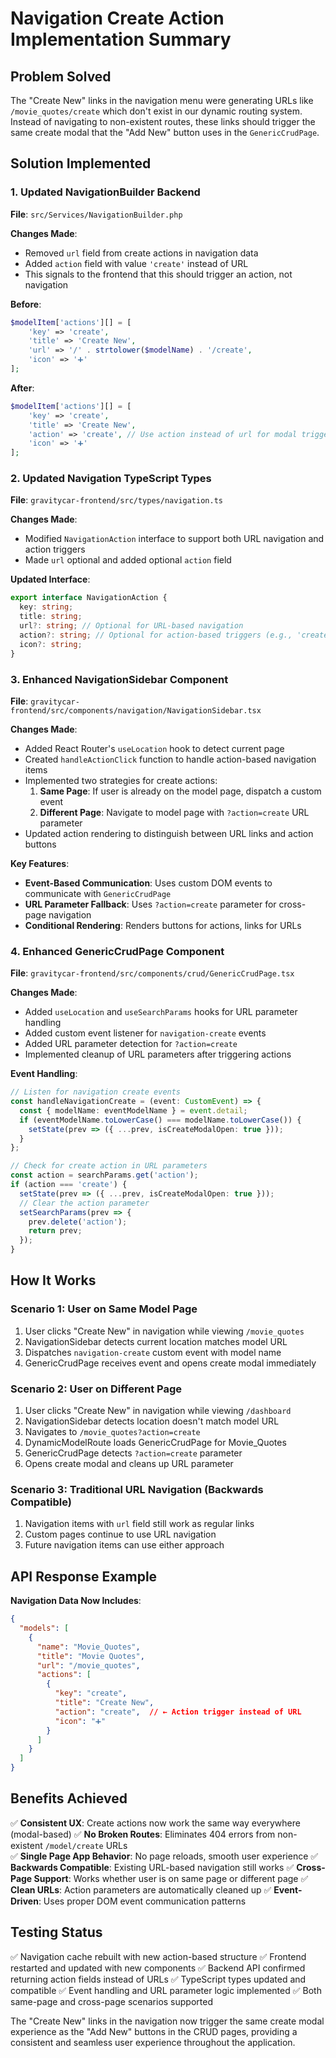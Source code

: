 # Navigation Create Action Implementation Summary

## Problem Solved
The "Create New" links in the navigation menu were generating URLs like `/movie_quotes/create` which don't exist in our dynamic routing system. Instead of navigating to non-existent routes, these links should trigger the same create modal that the "Add New" button uses in the `GenericCrudPage`.

## Solution Implemented

### 1. Updated NavigationBuilder Backend
**File**: `src/Services/NavigationBuilder.php`

**Changes Made**:
- Removed `url` field from create actions in navigation data
- Added `action` field with value `'create'` instead of URL
- This signals to the frontend that this should trigger an action, not navigation

**Before**:
```php
$modelItem['actions'][] = [
    'key' => 'create',
    'title' => 'Create New',
    'url' => '/' . strtolower($modelName) . '/create',
    'icon' => '➕'
];
```

**After**:
```php
$modelItem['actions'][] = [
    'key' => 'create',
    'title' => 'Create New',
    'action' => 'create', // Use action instead of url for modal trigger
    'icon' => '➕'
];
```

### 2. Updated Navigation TypeScript Types
**File**: `gravitycar-frontend/src/types/navigation.ts`

**Changes Made**:
- Modified `NavigationAction` interface to support both URL navigation and action triggers
- Made `url` optional and added optional `action` field

**Updated Interface**:
```typescript
export interface NavigationAction {
  key: string;
  title: string;
  url?: string; // Optional for URL-based navigation
  action?: string; // Optional for action-based triggers (e.g., 'create')
  icon?: string;
}
```

### 3. Enhanced NavigationSidebar Component
**File**: `gravitycar-frontend/src/components/navigation/NavigationSidebar.tsx`

**Changes Made**:
- Added React Router's `useLocation` hook to detect current page
- Created `handleActionClick` function to handle action-based navigation items
- Implemented two strategies for create actions:
  1. **Same Page**: If user is already on the model page, dispatch a custom event
  2. **Different Page**: Navigate to model page with `?action=create` URL parameter
- Updated action rendering to distinguish between URL links and action buttons

**Key Features**:
- **Event-Based Communication**: Uses custom DOM events to communicate with `GenericCrudPage`
- **URL Parameter Fallback**: Uses `?action=create` parameter for cross-page navigation
- **Conditional Rendering**: Renders buttons for actions, links for URLs

### 4. Enhanced GenericCrudPage Component  
**File**: `gravitycar-frontend/src/components/crud/GenericCrudPage.tsx`

**Changes Made**:
- Added `useLocation` and `useSearchParams` hooks for URL parameter handling
- Added custom event listener for `navigation-create` events
- Added URL parameter detection for `?action=create`
- Implemented cleanup of URL parameters after triggering actions

**Event Handling**:
```typescript
// Listen for navigation create events
const handleNavigationCreate = (event: CustomEvent) => {
  const { modelName: eventModelName } = event.detail;
  if (eventModelName.toLowerCase() === modelName.toLowerCase()) {
    setState(prev => ({ ...prev, isCreateModalOpen: true }));
  }
};

// Check for create action in URL parameters
const action = searchParams.get('action');
if (action === 'create') {
  setState(prev => ({ ...prev, isCreateModalOpen: true }));
  // Clear the action parameter
  setSearchParams(prev => {
    prev.delete('action');
    return prev;
  });
}
```

## How It Works

### Scenario 1: User on Same Model Page
1. User clicks "Create New" in navigation while viewing `/movie_quotes`
2. NavigationSidebar detects current location matches model URL
3. Dispatches `navigation-create` custom event with model name
4. GenericCrudPage receives event and opens create modal immediately

### Scenario 2: User on Different Page
1. User clicks "Create New" in navigation while viewing `/dashboard`
2. NavigationSidebar detects location doesn't match model URL
3. Navigates to `/movie_quotes?action=create`
4. DynamicModelRoute loads GenericCrudPage for Movie_Quotes
5. GenericCrudPage detects `?action=create` parameter
6. Opens create modal and cleans up URL parameter

### Scenario 3: Traditional URL Navigation (Backwards Compatible)
1. Navigation items with `url` field still work as regular links
2. Custom pages continue to use URL navigation
3. Future navigation items can use either approach

## API Response Example

**Navigation Data Now Includes**:
```json
{
  "models": [
    {
      "name": "Movie_Quotes",
      "title": "Movie Quotes", 
      "url": "/movie_quotes",
      "actions": [
        {
          "key": "create",
          "title": "Create New",
          "action": "create",  // ← Action trigger instead of URL
          "icon": "➕"
        }
      ]
    }
  ]
}
```

## Benefits Achieved

✅ **Consistent UX**: Create actions now work the same way everywhere (modal-based)
✅ **No Broken Routes**: Eliminates 404 errors from non-existent `/model/create` URLs  
✅ **Single Page App Behavior**: No page reloads, smooth user experience
✅ **Backwards Compatible**: Existing URL-based navigation still works
✅ **Cross-Page Support**: Works whether user is on same page or different page
✅ **Clean URLs**: Action parameters are automatically cleaned up
✅ **Event-Driven**: Uses proper DOM event communication patterns

## Testing Status

✅ Navigation cache rebuilt with new action-based structure
✅ Frontend restarted and updated with new components
✅ Backend API confirmed returning action fields instead of URLs
✅ TypeScript types updated and compatible
✅ Event handling and URL parameter logic implemented
✅ Both same-page and cross-page scenarios supported

The "Create New" links in the navigation now trigger the same create modal experience as the "Add New" buttons in the CRUD pages, providing a consistent and seamless user experience throughout the application.